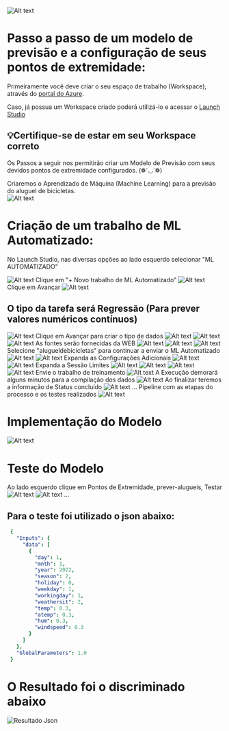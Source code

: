 ![Alt text](image.png)

# Passo a passo de um modelo de previsão e a configuração de seus pontos de extremidade:


Primeiramente você deve criar o seu espaço de trabalho (Workspace), através do [portal do Azure](https://www.portal.azure.com).

Caso, já possua um Workspace criado poderá utilizá-lo e acessar o [Launch Studio](https://ml.azure.com) 

## 💡Certifique-se de estar em seu Workspace correto

Os Passos a seguir nos permitirão criar um Modelo de Previsão com seus devidos pontos de extremidade configurados. (❁´◡`❁)

Criaremos o Aprendizado de Máquina (Machine Learning) para a previsão do aluguel de bicicletas.    
![Alt text](image-1.png)



# Criação de um trabalho de ML Automatizado:

No Launch Studio, nas diversas opções ao lado esquerdo selecionar  "ML AUTOMATIZADO" 

![Alt text](<ML Automatizado.png>)
Clique em "+ Novo trabalho de ML Automatizado"
![Alt text](<+ ML Automatizado.png>)
Clique em Avançar
![Alt text](<Avançar ML Automatizado.png>)
## O tipo da tarefa será Regressão (Para prever valores numéricos contínuos)
![Alt text](<Tipo de Dados Regressão.png>)
Clique em Avançar para criar o tipo de dados
![Alt text](<Criação de Dados.png>)
![Alt text](<Criar Ativo de Dados - Tipo de Dados.png>)
![Alt text](<Arquivos Web.png>)
As fontes serão fornecidas da WEB
![Alt text](URL.png)
![Alt text](Configura%C3%A7%C3%B5es.png)
![Alt text](Path.png)
Selecione "alugueldebicicletas" para continuar a enviar o ML Automatizado
![Alt text](<Aluguel de Bicicletas.png>)
![Alt text](<Envie ML.png>)
Expanda as Configurações Adicionais
![Alt text](<Config Add.png>)
![Alt text](<Mais Configurações Add.png>)
Expanda a Sessão Limites
![Alt text](<Sessão Limites.png>)
![Alt text](<Limites 1.png>)
![Alt text](<Limites 2.png>)
![Alt text](Computa%C3%A7%C3%A3o.png)
Envie o trabalho de treinamento
![Alt text](Examinar.png)
A Execução demorará alguns minutos para a compilação dos dados
![Alt text](<Em execução-1.png>)
Ao finalizar teremos a informação de Status concluído
![Alt text](Finaliza%C3%A7%C3%A3o.png)
...
Pipeline com as etapas do processo e os testes realizados
![Alt text](image-2.png)
# Implementação do Modelo
![Alt text](<Exito no modelo.png>)
# Teste do Modelo

Ao lado esquerdo clique em Pontos de Extremidade, prever-alugueis, Testar
![Alt text](<Pontos de extremidade.png>)
![Alt text](Testar.png)
...

## Para o teste foi utilizado o json abaixo:
```yaml
 {
   "Inputs": { 
     "data": [
       {
         "day": 1,
         "mnth": 1,   
         "year": 2022,
         "season": 2,
         "holiday": 0,
         "weekday": 1,
         "workingday": 1,
         "weathersit": 2, 
         "temp": 0.3, 
         "atemp": 0.3,
         "hum": 0.3,
         "windspeed": 0.3 
       }
     ]    
   },   
   "GlobalParameters": 1.0
 }
 ``````


# O Resultado foi o discriminado abaixo

![Resultado Json](https://github.com/cezarscarvalho/DIO-Azure-Microsoft-Projetos/assets/158849910/c2daac3a-318c-4c4d-8845-33ee97243c10)

 




